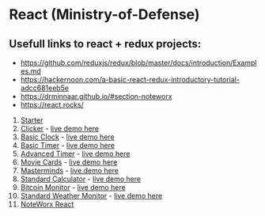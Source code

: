 # React (Ministry-of-Defense)


## Usefull links to react + redux projects:

* https://github.com/reduxjs/redux/blob/master/docs/introduction/Examples.md
* https://hackernoon.com/a-basic-react-redux-introductory-tutorial-adcc681eeb5e
* https://drminnaar.github.io/#section-noteworx
* https://react.rocks/


<ol>
<li><a href="https://github.com/drminnaar/react-starter">Starter</a></li>
<li>
<a href="https://github.com/drminnaar/react-clicker">Clicker</a> - <a href="http://react-clicker.drminnaar.me">live demo here</a>
</li>
<li>
<a href="https://github.com/drminnaar/react-clock-basic">Basic Clock</a> - <a href="http://react-clock-basic.drminnaar.me">live demo here</a>
</li>
<li>
<a href="https://github.com/drminnaar/react-timer-basic">Basic Timer</a> - <a href="http://react-timer-basic.drminnaar.me">live demo here</a>
</li>
<li>
<a href="https://github.com/drminnaar/react-timer-advanced">Advanced Timer</a> - <a href="http://react-timer-advanced.drminnaar.me">live demo here</a>
</li>
<li>
<a href="https://github.com/drminnaar/react-movie-cards">Movie Cards</a> - <a href="http://react-movie-cards.drminnaar.me">live demo here</a>
</li>
<li>
<a href="https://github.com/drminnaar/react-masterminds">Masterminds</a> - <a href="http://react-masterminds.drminnaar.me">live demo here</a>
</li>
<li>
<a href="https://github.com/drminnaar/react-calculator-standard">Standard Calculator</a> - <a href="http://react-calculator-standard.drminnaar.me">live demo here</a>
</li>
<li>
<a href="https://github.com/drminnaar/react-bitcoin-monitor">Bitcoin Monitor</a> - <a href="http://react-bitcoin-monitor.drminnaar.me">live demo here</a>
</li>
<li>
<a href="https://github.com/drminnaar/react-weather-standard">Standard Weather Monitor</a> - <a href="http://react-weather-standard.drminnaar.me">live demo here</a>
</li>
<li><a href="https://github.com/drminnaar/noteworx-react-mongodb">NoteWorx React</a></li>
</ol>















